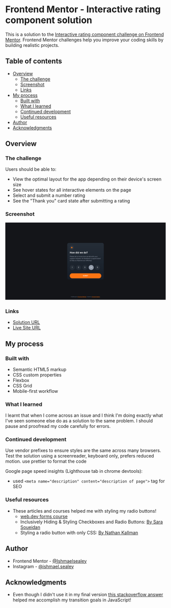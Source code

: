 # Frontend Mentor - Interactive rating component solution

This is a solution to the [Interactive rating component challenge on Frontend Mentor](https://www.frontendmentor.io/challenges/interactive-rating-component-koxpeBUmI). Frontend Mentor challenges help you improve your coding skills by building realistic projects.

## Table of contents

- [Overview](#overview)
  - [The challenge](#the-challenge)
  - [Screenshot](#screenshot)
  - [Links](#links)
- [My process](#my-process)
  - [Built with](#built-with)
  - [What I learned](#what-i-learned)
  - [Continued development](#continued-development)
  - [Useful resources](#useful-resources)
- [Author](#author)
- [Acknowledgments](#acknowledgments)

## Overview

### The challenge

Users should be able to:

- View the optimal layout for the app depending on their device's screen size
- See hover states for all interactive elements on the page
- Select and submit a number rating
- See the "Thank you" card state after submitting a rating

### Screenshot

![desktop screenshot of the website](./images/Interactive%20rating%20component-desktop.png)

### Links

- [Solution URL](https://www.frontendmentor.io/solutions/interactive-rating-component-using-sass-jOTyQbew3H)
- [Live Site URL](https://ishmaelsealey.github.io/fem-interactive-rating/)

## My process

### Built with

- Semantic HTML5 markup
- CSS custom properties
- Flexbox
- CSS Grid
- Mobile-first workflow

### What I learned

I learnt that when I come across an issue and I think I'm doing exactly what I've seen someone else do as a solution to the same problem. I should pause and proofread my code carefully for errors.

### Continued development

Use vendor prefixes to ensure styles are the same across many browsers.
Test the solution using a screenreader, keyboard only, prefers reduced motion.
use prettier to format the code

Google page speed insights (Lighthouse tab in chrome devtools):

- used `<meta name="description" content="description of page">` tag for SEO

### Useful resources

- These articles and courses helped me with styling my radio buttons!
  - [web.dev forms course](https://web.dev/learn/forms/styling-form-controls/#checkboxes-and-radio-buttons)
  - Inclusively Hiding & Styling Checkboxes and Radio Buttons: [By Sara Soueidan](https://www.sarasoueidan.com/blog/inclusively-hiding-and-styling-checkboxes-and-radio-buttons/)
  - Styling a radio button with only CSS: [By Nathan Kallman](https://www.kallmanation.com/styling-a-radio-button-with-only-css)

## Author

- Frontend Mentor - [@Ishmaelsealey](https://www.frontendmentor.io/profile/Ishmaelsealey)
- Instagram - [@ishmael.sealey](https://www.instagram.com/ishmael.sealey)

## Acknowledgments

- Even though I didn't use it in my final version [this stackoverflow answer](https://stackoverflow.com/a/31983466)
  helped me accomplish my transition goals in JavaScript!
